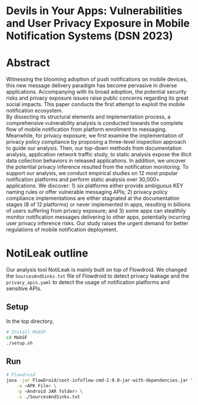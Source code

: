# Devils in Your Apps: Vulnerabilities and User Privacy Exposure in Mobile Notification Systems (DSN 2023)

# Abstract
Witnessing the blooming adoption of push notifications on mobile devices, this new message delivery paradigm has become pervasive in diverse applications.
Accompanying with its broad adoption, the potential security risks and privacy exposure issues raise public concerns regarding its great social impacts.
This paper conducts the first attempt to exploit the mobile notification ecosystem.  
By dissecting its structural elements and implementation process, a comprehensive vulnerability analysis is conducted towards the complete flow of mobile notification from platform enrollment to messaging. 
Meanwhile, for privacy exposure, we first examine the implementation of privacy policy compliance by proposing a three-level inspection approach to guide our analysis.
Then, our top-down methods from documentation analysis, application network traffic study,  to static analysis expose the illicit data collection behaviors in released applications.
In addition, we uncover the potential privacy inference resulted from the notification monitoring.
To support our analysis, we  conduct  empirical studies on 12 most popular notification platforms and perform static analysis over 30,000+ applications.
We discover: 1)  six platforms either provide ambiguous KEY naming rules or offer vulnerable messaging APIs; 2) privacy policy compliance implementations are either stagnated at the documentation stages (8 of 12 platforms) or never implemented in apps, resulting in billions of users  suffering from privacy exposure; and 3) some apps can stealthily monitor notification messages delivering to other apps, potentially incurring user privacy inference risks.
Our study raises the urgent demand for better regulations of mobile notification deployment.


# NotiLeak outline

Our analysis tool NotiLeak is mainly built on top of Flowdroid. 
We changed the `SourcesAndSinks.txt` file of Flowdroid to detect privacy leakage and the `privacy_apis.yaml` to detect the usage of notification platforms and sensitive APIs.

## Setup
In the top directory,

```bash
# Install MobSF
cd MobSF
./setup.sh
```

## Run

```bash
# Flowdroid
java -jar FlowDroid/soot-infoflow-cmd-2.9.0-jar-with-dependencies.jar \
    -a <APK File> \
    -p <Android JAR folder> \
    -s ./SourcesAndSinks.txt
```
